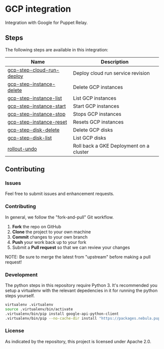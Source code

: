 # GCP integration

Integration with Google for Puppet Relay.

## Steps

The following steps are available in this integration:

| Name | Description |
|------|-------------|
| [gcp-step-cloud-run-deploy](/steps/gcp-step-cloud-run-deploy) | Deploy cloud run service revision |
| [gcp-step-instance-delete](/steps/gcp-step-instance-delete) | Delete GCP instances |
| [gcp-step-instance-list](/steps/gcp-step-instance-list) | List GCP instances |
| [gcp-step-instance-start](/steps/gcp-step-instance-start) | Start GCP instances |
| [gcp-step-instance-stop](/steps/gcp-step-instance-stop) | Stops GCP instances |
| [gcp-step-instance-reset](/steps/gcp-step-instance-reset) | Resets GCP instances |
| [gcp-step-disk-delete](/steps/gcp-step-disk-delete) | Delete GCP disks |
| [gcp-step-disk-list](/steps/gcp-step-disk-list) | List GCP disks |
| [rollout-undo](/steps/rollout-undo) | Roll back a GKE Deployment on a cluster |


## Contributing

### Issues

Feel free to submit issues and enhancement requests.

### Contributing

In general, we follow the "fork-and-pull" Git workflow.

 1. **Fork** the repo on GitHub
 2. **Clone** the project to your own machine
 3. **Commit** changes to your own branch
 4. **Push** your work back up to your fork
 5. Submit a **Pull request** so that we can review your changes

NOTE: Be sure to merge the latest from "upstream" before making a pull request!

### Development

The python steps in this repository require Python 3. It's recommended you
setup a virtualenv with the relevant depedencies in it for running the python
steps yourself.

```bash
virtualenv .virtualenv
source .virtualenv/bin/activate
.virtualenv/bin/pip install google-api-python-client
.virtualenv/bin/pip --no-cache-dir install "https://packages.nebula.puppet.net/sdk/support/python/v1/nebula_sdk-1-py3-none-any.whl"
```

### License

As indicated by the repository, this project is licensed under Apache 2.0.
